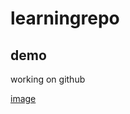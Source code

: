 # learningrepo
## demo 

working on github

[image](https://tse2.mm.bing.net/th?id=OIP.VEWMOCJfS1YJ_imjYSQWOgHaJW&pid=Api&P=0&w=128&h=161)